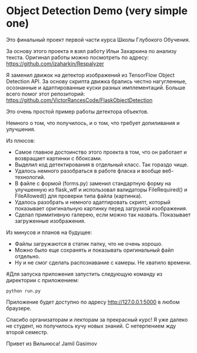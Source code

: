 # Object Detection Demo (very simple one)

Это финальный проект первой части курса Школы Глубокого Обучения.

За основу этого проекта я взял работу Ильи Захаркина по анализу текста.
Оригинал работы можно посмотреть по адресу:
<a href="https://github.com/izaharkin/Respalyzer">https://github.com/izaharkin/Respalyzer</a>

Я заменил движок на детектор изображений из TensorFlow Object Detection API.
За основу скрипта движка брались честно нагугленные, осознанные и адаптированные куски разных имплементаций.
Больше всего помог этот репозиторий:
<a href="https://github.com/VictorRancesCode/FlaskObjectDetection">https://github.com/VictorRancesCode/FlaskObjectDetection</a>

Это очень простой пример работы детектора объектов.

Немного о том, что получилось, и о том, что требует допиливания и улучшения.

Из плюсов:
- Самое главное достоинство этого проекта в том, что он работает и возвращает картинки с ббоксами.
- Выделил код детектирования в отдельный класс. Так гораздо чище.
- Удалось немного разобраться в работе фласка и вообще веб-технологий.
- В файле с формой (forms.py) заменил стандартную форму на улучшенную из flask_wtf и использовал валидаторы FileRequired() и FileAllowed() для проверки типа файла (картинка).
- Удалось разобрать и немного адаптировать скрипт, который показывает оригинальную картинку перед загрузкой изображения.
- Сделал примитивную галерею, если можно так назвать. Показывает загруженные изображения.

Из минусов и планов на будущее:
- Файлы загружаются в статик папку, что не очень хорошо.
- Можно было еще сохранять и показывать оригинальный файл отдельно.
- Ну и не смог сделать распознавание с камеры. Не хватило времени.

#Для запуска приложения запустить следующую команду из директории с приложением:

<code>python run.py</code>

Приложение будет доступно по адресу http://127.0.0.1:5000 в любом браузере.


Спасибо организаторам и лекторам за прекрасный курс! 
Я уже далеко не студент, но получилось кучу новых знаний. С нетерпением жду второй семестр.

Привет из Вильнюса!
Jamil Gasimov
